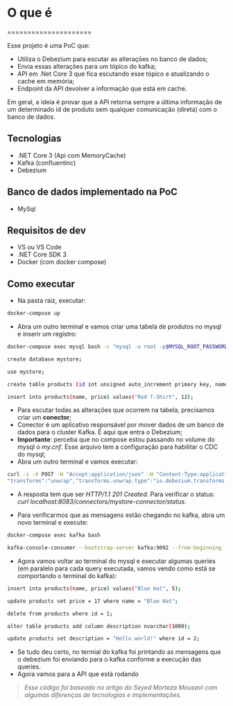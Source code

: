 # O que é

=====================

Esse projeto é uma PoC que:

- Utiliza o Debezium para escutar as alterações no banco de dados;
- Envia essas alterações para um tópico do kafka;
- API em .Net Core 3 que fica escutando esse tópico e atualizando o cache em memória;
- Endpoint da API devolver a informação que está em cache.

Em geral, a ideia é provar que a API retorna sempre a última informação de um determinado id de produto sem qualquer comunicação (direta) com o banco de dados.

## Tecnologias

- .NET Core 3 (Api com MemoryCache)
- Kafka (confluentinc)
- Debezium

## Banco de dados implementado na PoC

- MySql

## Requisitos de dev

- VS ou VS Code
- .NET Core SDK 3
- Docker (com docker compose)

## Como executar

- Na pasta raiz, executar:

```bash
docker-compose up
```

- Abra um outro terminal e vamos criar uma tabela de produtos no mysql e inserir um registro:

```bash
docker-compose exec mysql bash -c "mysql -u root -p$MYSQL_ROOT_PASSWORD"

create database mystore;

use mystore;

create table products (id int unsigned auto_increment primary key, name varchar(50), price int, creation_time datetime default current_timestamp, modification_time datetime on update current_timestamp);

insert into products(name, price) values("Red T-Shirt", 12);
```

- Para escutar todas as alterações que ocorrem na tabela, precisamos criar um **conector**;
- Conector é um aplicativo responsável por mover dados de um banco de dados para o cluster Kafka. É aqui que entra o Debezium;
- **Importante**: perceba que no compose estou passando no volume do mysql o *my.cnf*. Esse arquivo tem a configuração para habilitar o CDC do mysql;
- Abra um outro terminal e vamos executar:

```bash
curl -i -X POST -H "Accept:application/json" -H "Content-Type:application/json" localhost:8083/connectors/ -d '{ "name": "mystore-connector", "config": { "connector.class": "io.debezium.connector.mysql.MySqlConnector", "tasks.max": "1", "database.hostname": "mysql", "database.port": "3306", "database.user": "root", "database.password": "root", "database.server.id": "223345", "database.server.name": "mysql", "database.whitelist": "mystore", "database.history.kafka.bootstrap.servers": "kafka:9092", "database.history.kafka.topic": "dbhistory.mystore",
"transforms":"unwrap","transforms.unwrap.type":"io.debezium.transforms.UnwrapFromEnvelope","transforms.unwrap.drop.tombstones":"false","key.converter": "org.apache.kafka.connect.json.JsonConverter","key.converter.schemas.enable": "false","value.converter": "org.apache.kafka.connect.json.JsonConverter","value.converter.schemas.enable": "false","include.schema.changes": "false"} }'
```

- A resposta tem que ser *HTTP/1.1 201 Created*. Para verificar o status: *curl localhost:8083/connectors/mystore-connector/status*.

- Para verificarmos que as mensagens estão chegando no kafka, abra um novo terminal e execute:

```bash
docker-compose exec kafka bash

kafka-console-consumer --bootstrap-server kafka:9092 --from-beginning --topic mysql.mystore.products --property print.key=true --property key.separator="-"
```

- Agora vamos voltar ao terminal do mysql e executar algumas queries (em paralelo para cada query executada, vamos vendo como está se comportando o terminal do kafka):

```bash
insert into products(name, price) values("Blue Hat", 5);

update products set price = 17 where name = "Blue Hat";

delete from products where id = 1;

alter table products add column description nvarchar(1000);

update products set description = "Hello world!" where id = 2;
```

- Se tudo deu certo, no termial do kafka foi printando as mensagens que o debezium foi enviando para o kafka conforme a execução das queries.
- Agora vamos para a API que está rodando

> *Esse código foi baseado no artigo do Seyed Morteza Mousavi com algumas diferenças de tecnologias e implementações.*
